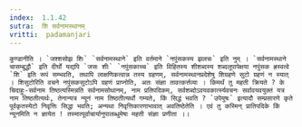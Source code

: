 ```yaml
---
index:  1.1.42
sutra:  शि सर्वनामस्थानम्
vritti:  padamanjari
---
```


	कुण्डानीति । `जश्शसोझ शिः` `सर्वनामस्थाने` इति वर्तमाने `नपुंसकस्य झलचः` इति नुम् । `सर्वनामस्थाने चासम्बुद्धौ` इति दीर्घो यद्यपि `जसः शीः` `नपुंसकाच्च` इति विहितस्य शीशब्दस्य शब्दलूपापेक्षया नपुंसक ह्रस्वत्वे `शि` इति रूपं सम्भवति, तथापि लाक्षणिकत्वान्न तस्य ग्रहणम्, सर्वनामस्थानप्रदेशेषु शिग्रहणे सुटो ग्रहणं न स्यात् । शिसुटोरिति वचने नपुंसकसुटोऽपि ग्रहणं प्राप्नोति, अतः संज्ञा तावत्कर्त्तव्या । किमर्थं तु महती क्रियते ? के चिदाहुः-सर्वनाम तिष्ठत्यस्मिन्नति सर्वनामसोथानम्, नाम प्रतिपदिकम्, सर्वशब्दोऽवयवकार्त्स्यवचनः सर्वावयवयुक्तं यत्र नाम तिष्ठतीत्यर्थः, तेनान्यत्र न्यूनं नाम तिष्ठतीत्यर्थो गम्यते, किं सिद्धं भवति ? `उपेयुषः` इत्यादौ सम्प्रसारणे कृते पूर्वकृतस्येटो निवृत्तिः सिद्धा भवति; अन्यथा निवृत्तिकारणाभावात् अवतिष्ठेतेति । एवं तु कस्मिन् प्रातिपदिके किं न्यूनमिति न ज्ञायेत ! तस्मात्पूर्वाचार्यानुपालब्धुमेषा महती संज्ञा प्रणीता ।।	
